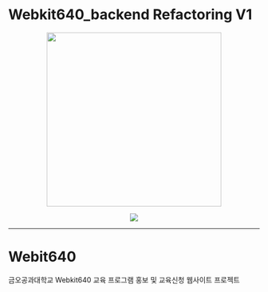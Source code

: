 # Webkit640_backend Refactoring V1
<p align="center">
<img src="https://user-images.githubusercontent.com/40915234/234068224-7de4c9d2-2795-4b5e-955b-b7425daf822b.png" width="350" height="350"/>
</p>

<p align="center">
<a href="https://hits.seeyoufarm.com"><img src="https://hits.seeyoufarm.com/api/count/incr/badge.svg?url=https%3A%2F%2Fgithub.com%2FSongMinGyu0506%2FWebkit640_back_refactoring&count_bg=%2379C83D&title_bg=%23555555&icon=&icon_color=%23E7E7E7&title=hits&edge_flat=false"/></a>
</p>

---
# Webit640
금오공과대학교 Webkit640 교육 프로그램 홍보 및 교육신청 웹사이트 프로젝트


